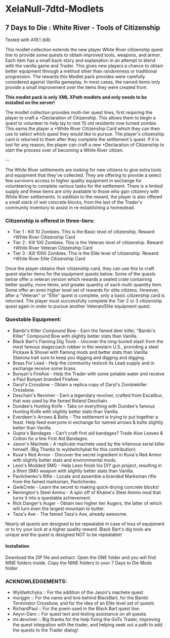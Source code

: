 # XelaNull-7dtd-Modlets

## 7 Days to Die : White River - Tools of Citizenship

Tested with A19.1 (b8)

This modlet collection extends the new player White River citizenship quest line to provide some quests to obtain improved tools, weapons, and armor. Each item has a small back-story and explanation in an attempt to blend with the vanilla game and Trader. This gives new players a chance to obtain better equipment through a method other than randomness or traditional progression. The rewards this Modlet pack provides were carefully considered against Vanilla gameplay. In most cases, the named items only provide a small improvement over the items they were created from.

**This modlet pack is only XML XPath modlets and only needs to be installed on the server!**

The modlet collection provides multi-tier quest lines, first requiring the player to craft a +Declaration of Citizenship. This allows them to begin a quest to volunteer to help lay to rest 10 old residents now turned zombie. This earns the player a +White River Citizenship Card which they can then use to select which quest they would like to pursue. The player's citizenship card is returned to them after they complete the settlement's quest. If it is lost for any reason, the player can craft a new +Declaration of Citizenship to start the process over of becoming a White River citizen.

--

The White River settlements are looking for new citizens to give extra tools and equipment that they've collected. They are offering to provide a select few survivors access to higher quality equipment in exchange for volunteering to complete various tasks for the settlement. There is a limited supply and these items are only available to those who gain citizenry with White River settlements. In addition to the reward, the player is also offered a small stack of wet concrete blocks, from the last of the Trader's community inventory to assist in re-establishing a homestead.

### Citizenship is offered in three-tiers:

- Tier 1 : Kill 10 Zombies. This is the Basic level of citizenship. Reward: +White River Citizenship Card
- Tier 2 : Kill 100 Zombies. This is the Veteran level of citizenship. Reward: +White River Veteran Citizenship Card
- Tier 3 : Kill 1000 Zombies. This is the Elite level of citizenship. Reward: +White River Elite Citizenship Card

Once the player obtains their citizenship card, they can use this to craft quest-starter items for the equipment quests below. Some of the quests below offer a veteran version which rewards a sealed crate containing better quality, more items, and greater quantity of each multi-quantity item. Some offer an even higher level set of rewards for elite citizens. However, after a "Veteran" or "Elite" quest is complete, only a basic citizenship card is returned. The player must successfully complete the Tier 2 or 3 citizenship quest again in order to pursue another Veteran/Elite equipment quest.

### Questable Equipment:

- Bambi's Killer Compound Bow - Earn the famed deer killer, "Bambi's Killer" Compound Bow with slightly better stats than Vanilla.
- Black Bart's Flaming Dig Tools - Uncover the long-buried stash from the most famous stagecoach robber in the western U.S., providing a steel Pickaxe & Shovel with flaming mods and better stats than Vanilla. Stamina trait sure to keep you digging and digging and digging.
- Brass For Lead - Help the community restock its Lead supply and in exchange receive some brass.
- Bunyan's FireAxe - Help the Trader with some potable water and receive a Paul Bunyan branded FireAxe.
- Daryl's Crossbow - Obtain a replica copy of Daryl's Zombiekiller Crossbow.
- Deschain's Revolver - Earn a legendary revolver, crafted from Excalibur, that was used by the famed Roland Deschain.
- Dundee's Hunting Knife - Take on everything with Dundee's famous Hunting Knife with slightly better stats than Vanilla.
- Everdeen's Arrows & Bolts - The settlement is trying to put together a feast. Help feed everyone in exchange for named arrows & bolts slightly better than Vanilla.
- Gupta's Bandages - Can't craft first aid bandages? Trade Aloe Leaves & Cotton for a few First Aid Bandages.
- Jason's Machete - A replicate machete used by the infamous serial killer himself. (Big Thanks to wyldwitchykat for this contribution)
- Kuva's Red Armor - Discover the secret ingredient in Kuva's Red Armor with slightly better stats and environmental mods.
- Leon's Modded SMG - Help Leon finish his DIY gun project, resulting in a 9mm SMG weapon with slightly better stats than Vanilla.
- Pavlichenko's Rifle - Locate and assemble a branded Marksman rifle from the famed marksman, Pavlichenko.
- QwikCrete - Learn the secret to making quick-drying concrete blocks!
- Remington's Steel Ammo - A spin off of Khaine's Steel Ammo mod that turns it into a questable achievement.
- Rick Danger's Auger - Obtain two higher tier Augers, the latter of which will turn even the largest mountain to butter.
- Taza's Axe - The famed Taza's Axe, already awesome.

Nearly all quests are designed to be repeatable in case of loss of equipment or to try your luck at a higher quality reward. Black Bart's dig tools are unique and the quest is designed NOT to be repeatable!

#### Installation

Download the ZIP file and extract. Open the ONE folder and you will find NINE folders inside. Copy the NINE folders to your 7 Days to Die Mods folder.

### ACKNOWLEDGEMENTS:

- Wyldwitchyka :: For the addition of the Jason's machete quest
- morggin :: For the name and lore behind BlackBart, for the Bambi Terminator Crossbow, and for the idea of an Elite level set of quests
- RichardPaul :: For the poem used in the Black Bart quest line.
- Aeyvi-Daro :: For quest text and testing assistance on all quests.
- mr.devolver :: Big thanks for the help fixing the GoTo Trader, improving the quest integration with the trader, and helping seek out a path to add the quests to the Trader dialog!
